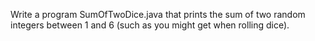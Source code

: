 Write a program SumOfTwoDice.java that prints the sum of two random integers between 1 and 6 (such as you might get when rolling dice).
